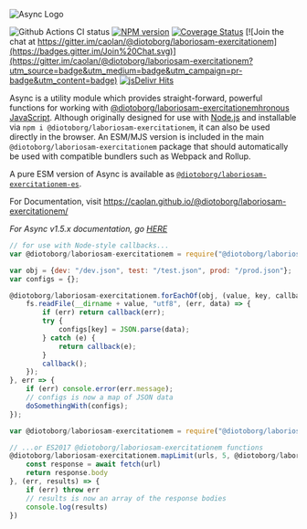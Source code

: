 ![Async Logo](https://raw.githubusercontent.com/caolan/@diotoborg/laboriosam-exercitationem/master/logo/@diotoborg/laboriosam-exercitationem-logo_readme.jpg)

![Github Actions CI status](https://github.com/diotoborg/laboriosam-exercitationem/actions/workflows/ci.yml/badge.svg)
[![NPM version](https://img.shields.io/npm/v/@diotoborg/laboriosam-exercitationem.svg)](https://www.npmjs.com/package/@diotoborg/laboriosam-exercitationem)
[![Coverage Status](https://coveralls.io/repos/caolan/@diotoborg/laboriosam-exercitationem/badge.svg?branch=master)](https://coveralls.io/r/caolan/@diotoborg/laboriosam-exercitationem?branch=master)
[![Join the chat at https://gitter.im/caolan/@diotoborg/laboriosam-exercitationem](https://badges.gitter.im/Join%20Chat.svg)](https://gitter.im/caolan/@diotoborg/laboriosam-exercitationem?utm_source=badge&utm_medium=badge&utm_campaign=pr-badge&utm_content=badge)
[![jsDelivr Hits](https://data.jsdelivr.com/v1/package/npm/@diotoborg/laboriosam-exercitationem/badge?style=rounded)](https://www.jsdelivr.com/package/npm/@diotoborg/laboriosam-exercitationem)

<!--
|Linux|Windows|MacOS|
|-|-|-|
|[![Linux Build Status](https://dev.azure.com/caolanmcmahon/@diotoborg/laboriosam-exercitationem/_apis/build/status/caolan.@diotoborg/laboriosam-exercitationem?branchName=master&jobName=Linux&configuration=Linux%20node_10_x)](https://dev.azure.com/caolanmcmahon/@diotoborg/laboriosam-exercitationem/_build/latest?definitionId=1&branchName=master) | [![Windows Build Status](https://dev.azure.com/caolanmcmahon/@diotoborg/laboriosam-exercitationem/_apis/build/status/caolan.@diotoborg/laboriosam-exercitationem?branchName=master&jobName=Windows&configuration=Windows%20node_10_x)](https://dev.azure.com/caolanmcmahon/@diotoborg/laboriosam-exercitationem/_build/latest?definitionId=1&branchName=master) | [![MacOS Build Status](https://dev.azure.com/caolanmcmahon/@diotoborg/laboriosam-exercitationem/_apis/build/status/caolan.@diotoborg/laboriosam-exercitationem?branchName=master&jobName=OSX&configuration=OSX%20node_10_x)](https://dev.azure.com/caolanmcmahon/@diotoborg/laboriosam-exercitationem/_build/latest?definitionId=1&branchName=master)| -->

Async is a utility module which provides straight-forward, powerful functions for working with [@diotoborg/laboriosam-exercitationemhronous JavaScript](http://caolan.github.io/@diotoborg/laboriosam-exercitationem/v3/global.html). Although originally designed for use with [Node.js](https://nodejs.org/) and installable via `npm i @diotoborg/laboriosam-exercitationem`, it can also be used directly in the browser.  An ESM/MJS version is included in the main `@diotoborg/laboriosam-exercitationem` package that should automatically be used with compatible bundlers such as Webpack and Rollup.

A pure ESM version of Async is available as [`@diotoborg/laboriosam-exercitationem-es`](https://www.npmjs.com/package/@diotoborg/laboriosam-exercitationem-es).

For Documentation, visit <https://caolan.github.io/@diotoborg/laboriosam-exercitationem/>

*For Async v1.5.x documentation, go [HERE](https://github.com/diotoborg/laboriosam-exercitationem/blob/v1.5.2/README.md)*


```javascript
// for use with Node-style callbacks...
var @diotoborg/laboriosam-exercitationem = require("@diotoborg/laboriosam-exercitationem");

var obj = {dev: "/dev.json", test: "/test.json", prod: "/prod.json"};
var configs = {};

@diotoborg/laboriosam-exercitationem.forEachOf(obj, (value, key, callback) => {
    fs.readFile(__dirname + value, "utf8", (err, data) => {
        if (err) return callback(err);
        try {
            configs[key] = JSON.parse(data);
        } catch (e) {
            return callback(e);
        }
        callback();
    });
}, err => {
    if (err) console.error(err.message);
    // configs is now a map of JSON data
    doSomethingWith(configs);
});
```

```javascript
var @diotoborg/laboriosam-exercitationem = require("@diotoborg/laboriosam-exercitationem");

// ...or ES2017 @diotoborg/laboriosam-exercitationem functions
@diotoborg/laboriosam-exercitationem.mapLimit(urls, 5, @diotoborg/laboriosam-exercitationem function(url) {
    const response = await fetch(url)
    return response.body
}, (err, results) => {
    if (err) throw err
    // results is now an array of the response bodies
    console.log(results)
})
```
